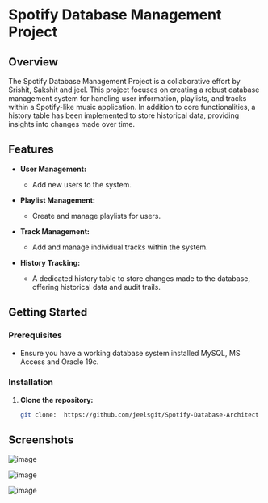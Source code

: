 # Spotify Database Management Project

## Overview

The Spotify Database Management Project is a collaborative effort by Srishit, Sakshit and jeel. This project focuses on creating a robust database management system for handling user information, playlists, and tracks within a Spotify-like music application. In addition to core functionalities, a history table has been implemented to store historical data, providing insights into changes made over time.

## Features

- **User Management:**
  - Add new users to the system.

- **Playlist Management:**
  - Create and manage playlists for users.

- **Track Management:**
  - Add and manage individual tracks within the system.

- **History Tracking:**
  - A dedicated history table to store changes made to the database, offering historical data and audit trails.

## Getting Started

### Prerequisites

- Ensure you have a working database system installed MySQL, MS Access and Oracle 19c.
### Installation

1. **Clone the repository:**
   ```bash
   git clone:  https://github.com/jeelsgit/Spotify-Database-Architect
## Screenshots
![image](https://github.com/jeelsgit/Spotify-Database-Architect/blob/main/USER%20FORM.jpg)

![image](https://github.com/jeelsgit/Spotify-Database-Architect/blob/main/Spotify%20Relationships.jpg)

![image](https://github.com/jeelsgit/Spotify-Database-Architect/blob/main/Tracks%20form.jpg)
